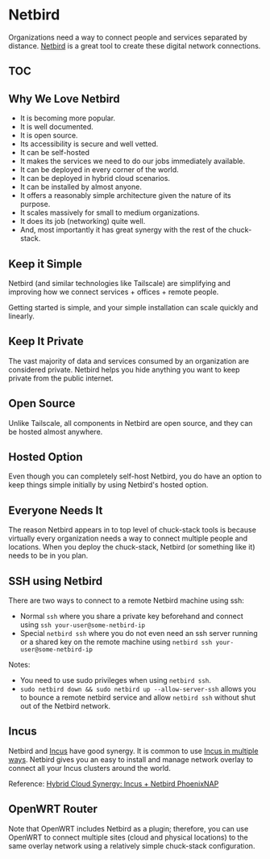 # Netbird

Organizations need a way to connect people and services separated by distance. [Netbird](https://netbird.io/) is a great tool to create these digital network connections.

## TOC

<!-- toc -->

## Why We Love Netbird

- It is becoming more popular.
- It is well documented.
- It is open source.
- Its accessibility is secure and well vetted.
- It can be self-hosted
- It makes the services we need to do our jobs immediately available.
- It can be deployed in every corner of the world.
- It can be deployed in hybrid cloud scenarios.
- It can be installed by almost anyone.
- It offers a reasonably simple architecture given the nature of its purpose.
- It scales massively for small to medium organizations.
- It does its job (networking) quite well.
- And, most importantly it has great synergy with the rest of the chuck-stack.

## Keep it Simple

Netbird (and similar technologies like Tailscale) are simplifying and improving how we connect services + offices + remote people.

Getting started is simple, and your simple installation can scale quickly and linearly.

## Keep It Private

The vast majority of data and services consumed by an organization are considered private. Netbird helps you hide anything you want to keep private from the public internet.

## Open Source

Unlike Tailscale, all components in Netbird are open source, and they can be hosted almost anywhere.

## Hosted Option

Even though you can completely self-host Netbird, you do have an option to keep things simple initially by using Netbird's hosted option.

## Everyone Needs It

The reason Netbird appears in to top level of chuck-stack tools is because virtually every organization needs a way to connect multiple people and locations. When you deploy the chuck-stack, Netbird (or something like it) needs to be in you plan.

## SSH using Netbird

There are two ways to connect to a remote Netbird machine using ssh:

- Normal `ssh` where you share a private key beforehand and connect using `ssh your-user@some-netbird-ip`
- Special `netbird ssh` where you do not even need an ssh server running or a shared key on the remote machine using `netbird ssh your-user@some-netbird-ip`

Notes: 

- You need to use sudo privileges when using `netbird ssh`.
- `sudo netbird down && sudo netbird up --allow-server-ssh` allows you to bounce a remote netbird service and allow `netbird ssh` without shut out of the Netbird network.

## Incus

Netbird and [Incus](./tool-incus.md) have good synergy. It is common to use [Incus in multiple ways](./tool-incus.md#incus-use-cases). Netbird gives you an easy to install and manage network overlay to connect all your Incus clusters around the world.

Reference: [Hybrid Cloud Synergy: Incus + Netbird PhoenixNAP](./blog-incus-netbird-phoenixnap.md)

## OpenWRT Router

Note that OpenWRT includes Netbird as a plugin; therefore, you can use OpenWRT to connect multiple sites (cloud and physical locations) to the same overlay network using a relatively simple chuck-stack configuration.
